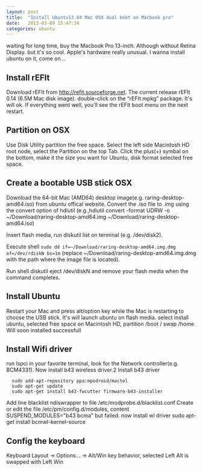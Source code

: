 ```yaml
---
layout: post
title:  "Install Ubuntu13.04 Mac OSX dual boot on Macbook pro"
date:   2013-03-09 15:47:34
categories: ubuntu
---
```


waiting for long time, buy the Macbook Pro 13-inch. Although without Retina Display. but it's so cool. Apple's hardware really unusual. I wanna install ubuntu on it, come on…

Install rEFIt
------------

Download rEFIt from http://refit.sourceforge.net. The current release rEFIt 0.14 (6.5M Mac disk image).
double-click on the “rEFIt.mpkg” package. It's will ok. If everything went well, you’ll see the rEFIt boot menu on the next restart.

Partition on OSX
---------------

Use Disk Utility partition the free space. Select the left side Macintosh HD root node, select the Partition on the top Tab. Click the plus(+) symbal on the bottom, make it the size you want for Ubuntu, disk format selected free space.

Create a bootable USB stick OSX
------------------------------

Download the 64-bit Mac (AMD64) desktop image(e.g. raring-desktop-amd64.iso) from ubuntu offical website. Convert the .iso file to .img using the convert option of hdiutil (e.g.,hdiutil convert -format UDRW -o ~/Download/raring-desktop-amd64.img ~/Download/raring-desktop-amd64.iso)

Insert flash media, run diskutil list on terminal (e.g. /dev/disk2).

Execute shell `sudo dd if=~/Download/raring-desktop-amd64.img.dmg of=/dev/rdiskN bs=1m` (replace ~/Download/raring-desktop-amd64.img.dmg with the path where the image file is located).

Run shell diskutil eject /dev/diskN and remove your flash media when the command completes.

Install Ubuntu
---------------

Restart your Mac and press alt/option key while the Mac is restarting to choose the USB stick.
It's will launch ubuntu on flash media. select install ubuntu, selected free space on Macintosh HD, partition /boot / swap /home Will soon installed successfull

Install Wifi driver
------------------

run lspci in your favorite terminal, look for the Network controller(e.g. BCM4331). Now install b43 wireless driver.2
Install b43 driver

      sudo add-apt-repository ppa:mpodroid/mactel
      sudo apt-get update
      sudo apt-get install b43-fwcutter firmware-b43-installer

Add line blacklist ndiswrapper to file /etc/modprobe.d/blacklist.conf
Create or edit the file /etc/pm/config.d/modules, content SUSPEND_MODULES="b43 bcma"
but failed. now install wl driver sudo apt-get install bcmwl-kernel-source

Config the keyboard
-----------------

Keyboard Layout -> Options… -> Alt/Win key behavior, selected Left Alt is swapped with Left Win
